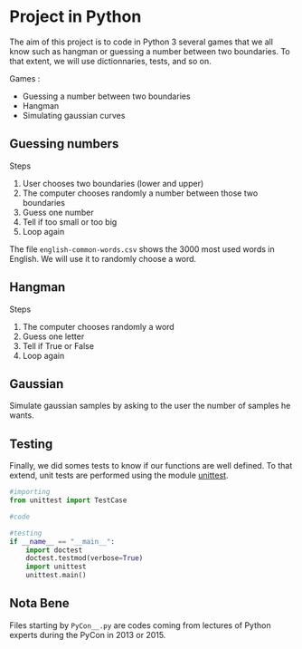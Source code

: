 # Project in Python

The aim of this project is to code in Python 3 several games that we all know such as hangman or guessing a number between two boundaries. To that extent, we will use dictionnaries, tests, and so on.

Games :
- Guessing a number between two boundaries
- Hangman
- Simulating gaussian curves

## Guessing numbers

Steps 
1. User chooses two boundaries (lower and upper)
2. The computer chooses randomly a number between those two boundaries
3. Guess one number
4. Tell if too small or too big
5. Loop again

The file `english-common-words.csv`  shows the 3000 most used words in English. We will use it to randomly choose a word.

## Hangman

Steps 
1. The computer chooses randomly a word
2. Guess one letter
3. Tell if True or False
4. Loop again

## Gaussian

Simulate gaussian samples by asking to the user the number of samples he wants.

## Testing

Finally, we did somes tests to know if our functions are well defined. To that extend, unit tests are performed using the module [unittest](https://docs.python.org/3/library/unittest.html).
 
```python
#importing
from unittest import TestCase

#code

#testing
if __name__ == "__main__":
    import doctest
    doctest.testmod(verbose=True)
    import unittest
    unittest.main()
```

## Nota Bene
Files starting by `PyCon__.py` are codes coming from lectures of Python experts during the PyCon in 2013 or 2015.

